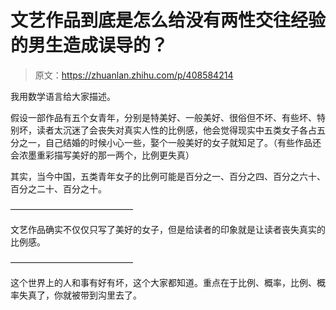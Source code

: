 # 文艺作品到底是怎么给没有两性交往经验的男生造成误导的？

> 原文：<https://zhuanlan.zhihu.com/p/408584214>

我用数学语言给大家描述。

假设一部作品有五个女青年，分别是特美好、一般美好、很俗但不坏、有些坏、特别坏，读者太沉迷了会丧失对真实人性的比例感，他会觉得现实中五类女子各占五分之一，自己结婚的时候小心一些，娶个一般美好的女子就知足了。（有些作品还会浓墨重彩描写美好的那一两个，比例更失真）

其实，当今中国，五类青年女子的比例可能是百分之一、百分之四、百分之六十、百分之二十、百分之十。

——————————————

文艺作品确实不仅仅只写了美好的女子，但是给读者的印象就是让读者丧失真实的比例感。

——————————————

这个世界上的人和事有好有坏，这个大家都知道。重点在于比例、概率，比例、概率失真了，你就被带到沟里去了。